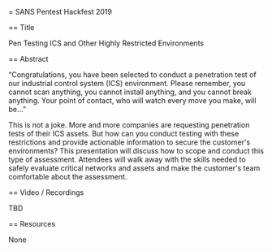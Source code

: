 = SANS Pentest Hackfest 2019

== Title

Pen Testing ICS and Other Highly Restricted Environments

== Abstract
 
“Congratulations, you have been selected to conduct a penetration test of our industrial control system (ICS) environment. Please remember, you cannot scan anything, you cannot install anything, and you cannot break anything. Your point of contact, who will watch every move you make, will be...”
 
This is not a joke. More and more companies are requesting penetration tests of their ICS assets. But how can you conduct testing with these restrictions and provide actionable information to secure the customer's environments? This presentation will discuss how to scope and conduct this type of assessment. Attendees will walk away with the skills needed to safely evaluate critical networks and assets and make the customer's team comfortable about the assessment.

== Video / Recordings

TBD

== Resources

None